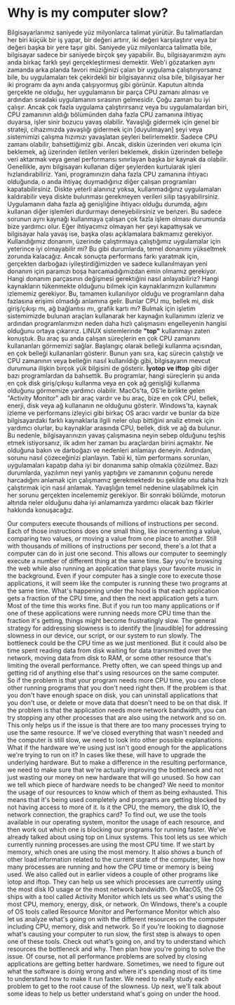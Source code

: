 # Why is my computer slow?

Bilgisayarlarımız saniyede yüz milyonlarca talimat yürütür. Bu talimatlardan her biri küçük bir iş yapar, bir değeri artırır, iki değeri karşılaştırır veya bir değeri başka bir yere taşır gibi. Saniyede yüz milyonlarca talimatla bile, bilgisayar sadece bir saniyede birçok şey yapabilir. Bu, bilgisayarımızın aynı anda birkaç farklı şeyi gerçekleştirmesi demektir. Web'i gözatarken aynı zamanda arka planda favori müziğinizi çalan bir uygulama çalıştırıyorsanız bile, bu uygulamaları tek çekirdekli bir bilgisayarınız olsa bile, bilgisayar her iki programı da aynı anda çalışıyormuş gibi görünür. Kaputun altında gerçekte ne olduğu, her uygulamanın bir parça CPU zamanı alması ve ardından sıradaki uygulamanın sırasının gelmesidir. Çoğu zaman bu iyi çalışır. Ancak çok fazla uygulama çalıştırırsanız veya bu uygulamalardan biri, CPU zamanının aldığı bölümünden daha fazla CPU zamanına ihtiyaç duyarsa, işler sinir bozucu yavaş olabilir. Yavaşlığı gidermek için genel bir strateji, cihazımızda yavaşlığı gidermek için [duyulmayan] şeyi veya sistemimizi çalışma hızımızı yavaşlatan şeyleri belirlemektir. Sadece CPU zamanı olabilir, bahsettiğimiz gibi. Ancak, diskin üzerinden veri okuma için beklemek, ağ üzerinden iletilen verileri beklemek, diskin üzerinden belleğe veri aktarmak veya genel performansı sınırlayan başka bir kaynak da olabilir. Genellikle, aynı bilgisayarı kullanan diğer şeylerden kurtularak işleri hızlandırabiliriz. Yani, programınızın daha fazla CPU zamanına ihtiyacı olduğunda, o anda ihtiyaç duymadığınız diğer çalışan programları kapatabilirsiniz. Diskte yeterli alanınız yoksa, kullanmadığınız uygulamaları kaldırabilir veya diskte bulunması gerekmeyen verileri silip taşıyabilirsiniz. Uygulamanın daha fazla ağ genişliğine ihtiyacı olduğu durumda, ağını kullanan diğer işlemleri durdurmayı deneyebilirsiniz ve benzeri. Bu sadece sorunun aynı kaynağı kullanmaya çalışan çok fazla işlem olması durumunda bize yardımcı olur. Eğer ihtiyacımız olmayan her şeyi kapattıysak ve bilgisayar hala yavaş ise, başka olası açıklamalara bakmamız gerekiyor. Kullandığımız donanım, üzerinde çalıştırmaya çalıştığımız uygulamalar için yeterince iyi olmayabilir mi? Bu gibi durumlarda, temel donanımı yükseltmek zorunda kalacağız. Ancak sonuçta performans farkı yaratmak için, gerçekten darboğazı iyileştirdiğimizden ve sadece kullanılmayan yeni donanım için paramızı boşa harcamadığımızdan emin olmamız gerekiyor. Hangi donanım parçasının değişmesi gerektiğini nasıl anlayabiliriz? Hangi kaynakların tükenmekte olduğunu bilmek için kaynaklarımızın kullanımını izlememiz gerekiyor. Bu, tamamen kullanılıyor olduğu ve programların daha fazlasına erişimi olmadığı anlamına gelir. Bunlar CPU mu, bellek mi, disk giriş/çıkışı mı, ağ bağlantısı mı, grafik kartı mı? Bulmak için işletim sistemimizde bulunan araçları kullanarak her kaynağın kullanımını izleriz ve ardından programlarımızın neden daha hızlı çalışmasını engelleyenin hangisi olduğunu ortaya çıkarırız. LINUX sistemlerinde **"top"** kullanmayı zaten konuştuk. Bu araç şu anda çalışan süreçlerin en çok CPU zamanını kullananları görmemizi sağlar. Başlangıç olarak belleği kullanma açısından, en çok belleği kullananları gösterir. Bunun yanı sıra, kaç sürecin çalıştığı ve CPU zamanının veya belleğin nasıl kullanıldığı gibi, bilgisayarın mevcut durumuna ilişkin birçok yük bilgisini de gösterir. **İyotop ve iftop** gibi diğer bazı programlardan da bahsettik. Bu programlar, hangi süreçlerin şu anda en çok disk giriş/çıkışu kullanma veya en çok ağ genişliği kullanma olduğunu görmemize yardımcı olabilir. MacOs'ta, OS'le birlikte gelen "Activity Monitor" adlı bir araç vardır ve bu araç, bize en çok CPU, bellek, enerji, disk veya ağ kullananın ne olduğunu gösterir. Windows'ta, kaynak izleme ve performans izleyici gibi birkaç OS aracı vardır ve bunlar da bize bilgisayardaki farklı kaynaklarla ilgili neler olup bittiğini analiz etmek için yardımcı olurlar, bu kaynaklar arasında CPU, bellek, disk ve ağ da bulunur. Bu nedenle, bilgisayarınızın yavaş çalışmasına neyin sebep olduğunu teşhis etmek istiyorsanız, ilk adım her zaman bu araçlardan birini açmaktır. Ne olduğuna bakın ve darboğazı ve nedenleri anlamayı deneyin. Ardından, sorunu nasıl çözeceğinizi planlayın. Tabii ki, tüm performans sorunları, uygulamaları kapatıp daha iyi bir donanıma sahip olmakla çözülmez. Bazı durumlarda, yazılımın neyi yanlış yaptığını ve zamanının çoğunu nerede harcadığını anlamak için çalışmamız gerekmektedir bu şekilde onu daha hızlı çalıştırmak için nasıl anlamak. Yavaşlığın temel nedenine ulaşabilmek için her sorunu gerçekten incelememiz gerekiyor. Bir sonraki bölümde, motorun altında neler olduğunu daha iyi anlamamıza yardımcı olacak bazı fikirler hakkında konuşacağız.

Our computers execute thousands of millions of instructions per second. Each of those instructions does one small thing, like incrementing a value, comparing two values, or moving a value from one place to another. Still with thousands of millions of instructions per second, there's a lot that a computer can do in just one second. This allows our computer to seemingly execute a number of different thing at the same time. Say you're browsing the web while also running an application that plays your favorite music in the background. Even if your computer has a single core to execute those applications, it will seem like the computer is running these two programs at the same time. What's happening under the hood is that each application gets a fraction of the CPU time, and then the next application gets a turn. Most of the time this works fine. But if you run too many applications or if one of these applications were running needs more CPU time than the fraction it's getting, things might become frustratingly slow. The general strategy for addressing slowness is to identify the [inaudible] for addressing slowness in our device, our script, or our system to run slowly. The bottleneck could be the CPU time as we just mentioned. But it could also be time spent reading data from disk waiting for data transmitted over the network, moving data from disk to RAM, or some other resource that's limiting the overall performance. Pretty often, we can speed things up and getting rid of anything else that's using resources on the same computer. So if the problem is that your program needs more CPU time, you can close other running programs that you don't need right then. If the problem is that you don't have enough space on disk, you can uninstall applications that you don't use, or delete or move data that doesn't need to be on that disk. If the problem is that the application needs more network bandwidth, you can try stopping any other processes that are also using the network and so on. This only helps us if the issue is that there are too many processes trying to use the same resource. If we've closed everything that wasn't needed and the computer is still slow, we need to look into other possible explanations. What if the hardware we're using just isn't good enough for the applications we're trying to run on it? In cases like these, will have to upgrade the underlying hardware. But to make a difference in the resulting performance, we need to make sure that we're actually improving the bottleneck and not just wasting our money on new hardware that will go unused. So how can we tell which piece of hardware needs to be changed? We need to monitor the usage of our resources to know which of them as being exhausted. This means that it's being used completely and programs are getting blocked by not having access to more of it. Is it the CPU, the memory, the disk IO, the network connection, the graphics card? To find out, we use the tools available in our operating system, monitor the usage of each resource, and then work out which one is blocking our programs for running faster. We've already talked about using top on Linux systems. This tool lets us see which currently running processes are using the most CPU time. If we start by memory, which ones are using the most memory. It also shows a bunch of other load information related to the current state of the computer, like how many processes are running and how the CPU time or memory is being used. We also called out in earlier videos a couple of other programs like iotop and iftop. They can help us see which processes are currently using the most disk IO usage or the most network bandwidth. On MacOS, the OS ships with a tool called Activity Monitor which lets us see what's using the most CPU, memory, energy, disk, or network. On Windows, there's a couple of OS tools called Resource Monitor and Performance Monitor which also let us analyze what's going on with the different resources on the computer including CPU, memory, disk and network. So if you're looking to diagnose what's causing your computer to run slow, the first step is always to open one of these tools. Check out what's going on, and try to understand which resources the bottleneck and why. Then plan how you're going to solve the issue. Of course, not all performance problems are solved by closing applications are getting better hardware. Sometimes, we need to figure out what the software is doing wrong and where it's spending most of its time to understand how to make it run faster. We need to really study each problem to get to the root cause of the slowness. Up next, we'll talk about some ideas to help us better understand what's going on under the hood.